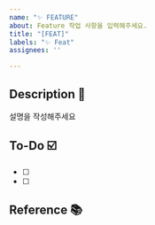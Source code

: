 ```yaml
---
name: "✨ FEATURE"
about: Feature 작업 사항을 입력해주세요.
title: "[FEAT]"
labels: "✨ Feat"
assignees: ''

---
```


## Description 📝
설명을 작성해주세요

## To-Do ☑️
- [ ]
- [ ]

## Reference 📚

